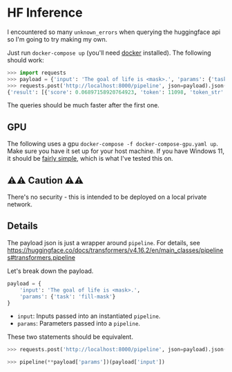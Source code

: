 # HF Inference
I encountered so many `unknown_errors` when querying the huggingface api so I'm going to try making my own.

Just run `docker-compose up` (you'll need [docker](https://www.docker.com/products/docker-desktop) installed).
The following should work:
```python
>>> import requests
>>> payload = {'input': 'The goal of life is <mask>.', 'params': {'task': 'fill-mask'}}
>>> requests.post('http://localhost:8000/pipeline', json=payload).json()
{'result': [{'score': 0.06897158920764923, 'token': 11098, 'token_str': ' happiness', 'sequence': 'The goal of life is happiness.'}, {'score': 0.06554900109767914, 'token': 45075, 'token_str': ' immortality', 'sequence': 'The goal of life is immortality.'}, {'score': 0.03235733136534691, 'token': 14314, 'token_str': ' yours', 'sequence': 'The goal of life is yours.'}, {'score': 0.024313855916261673, 'token': 22211, 'token_str': ' liberation', 'sequence': 'The goal of life is liberation.'}, {'score': 0.02376789040863514, 'token': 25342, 'token_str': ' simplicity', 'sequence': 'The goal of life is simplicity.'}]}
```
The queries should be much faster after the first one.

## GPU
The following uses a gpu `docker-compose -f docker-compose-gpu.yaml up`.
Make sure you have it set up for your host machine.
If you have Windows 11, it should be [fairly simple](https://www.docker.com/blog/wsl-2-gpu-support-for-docker-desktop-on-nvidia-gpus/), which is what I've tested this on.


## ⚠️⚠️ Caution ⚠️⚠️
There's no security - this is intended to be deployed on a local private network.


## Details
The payload json is just a wrapper around `pipeline`.
For details, see https://huggingface.co/docs/transformers/v4.16.2/en/main_classes/pipelines#transformers.pipeline

Let's break down the payload.
```python
payload = {
    'input': 'The goal of life is <mask>.', 
    'params': {'task': 'fill-mask'}
}
```
- `input`: Inputs passed into an instantiated `pipeline`.
- `params`: Parameters passed into a `pipeline`.

These two statements should be equivalent.
```python
>>> requests.post('http://localhost:8000/pipeline', json=payload).json()['result']
```
```python
>>> pipeline(**payload['params'])(payload['input'])
```

